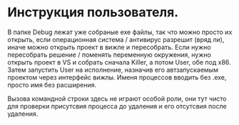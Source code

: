 # Инструкция пользователя.

В папке Debug лежат уже собраные exe файлы, так что можно просто их открыть, если операционная система  / антивирус разрешит (вряд ли), иначе можно открыть проект в вижле и пересобрать.
Если нужно пересобрать решение / поменять переменную окружения, нужно открыть проект в VS и собрать сначала Killer, а потом User, обе под х86. Затем запустить User на исполнение, назначив его автзапускаемым проектом через интерфейс вижлы.
Именя процессов вводить без .exe, просто имя без расширения.

Вызова командной строки здесь не играют особой роли, они тут чисто для проверки присутсвия процесса до удаления и его отсутсвия после удаления.
